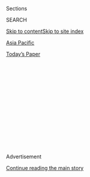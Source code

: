 <div id="app">

<div>

<div>

<div>

<div class="NYTAppHideMasthead css-1q2w90k e1suatyy0">

<div class="section css-ui9rw0 e1suatyy2">

<div class="css-eph4ug er09x8g0">

<div class="css-6n7j50">

</div>

<span class="css-1dv1kvn">Sections</span>

<div class="css-10488qs">

<span class="css-1dv1kvn">SEARCH</span>

</div>

[Skip to content](#site-content)[Skip to site index](#site-index)

</div>

<div id="masthead-section-label" class="css-1wr3we4 eaxe0e00">

[Asia
Pacific](https://www.nytimes3xbfgragh.onion/section/world/asia)

</div>

<div class="css-10698na e1huz5gh0">

</div>

</div>

<div id="masthead-bar-one" class="section hasLinks css-15hmgas e1csuq9d3">

<div class="css-uqyvli e1csuq9d0">

</div>

<div class="css-1uqjmks e1csuq9d1">

</div>

<div class="css-9e9ivx">

[](https://myaccount.nytimes3xbfgragh.onion/auth/login?response_type=cookie&client_id=vi)

</div>

<div class="css-1bvtpon e1csuq9d2">

[Today’s
Paper](https://www.nytimes3xbfgragh.onion/section/todayspaper)

</div>

</div>

</div>

</div>

<div data-aria-hidden="false">

<div id="site-content" data-role="main">

<div>

<div class="css-1aor85t" style="opacity:0.000000001;z-index:-1;visibility:hidden">

<div class="css-1hqnpie">

<div class="css-epjblv">

<span class="css-17xtcya">[Asia
Pacific](/section/world/asia)</span><span class="css-x15j1o">|</span><span class="css-fwqvlz">Japan
Recalls Ambassador to South Korea to Protest ‘Comfort Woman’
Statue</span>

</div>

<div class="css-k008qs">

<div class="css-1iwv8en">

<span class="css-18z7m18"></span>

<div>

</div>

</div>

<span class="css-1n6z4y">https://nyti.ms/2hZol9w</span>

<div class="css-1705lsu">

<div class="css-4xjgmj">

<div class="css-4skfbu" data-role="toolbar" data-aria-label="Social Media Share buttons, Save button, and Comments Panel with current comment count" data-testid="share-tools">

  - 
  - 
  - 
  - 
    
    <div class="css-6n7j50">
    
    </div>

  - 

</div>

</div>

</div>

</div>

</div>

</div>

<div class="css-13pd83m">

</div>

<div id="top-wrapper" class="css-1sy8kpn">

<div id="top-slug" class="css-l9onyx">

Advertisement

</div>

[Continue reading the main
story](#after-top)

<div class="ad top-wrapper" style="text-align:center;height:100%;display:block;min-height:250px">

<div id="top" class="place-ad" data-position="top" data-size-key="top">

</div>

</div>

<div id="after-top">

</div>

</div>

<div id="sponsor-wrapper" class="css-1hyfx7x">

<div id="sponsor-slug" class="css-19vbshk">

Supported by

</div>

[Continue reading the main
story](#after-sponsor)

<div id="sponsor" class="ad sponsor-wrapper" style="text-align:center;height:100%;display:block">

</div>

<div id="after-sponsor">

</div>

</div>

<div class="css-1vkm6nb ehdk2mb0">

# Japan Recalls Ambassador to South Korea to Protest ‘Comfort Woman’ Statue

</div>

<div class="css-79elbk" data-testid="photoviewer-wrapper">

<div class="css-z3e15g" data-testid="photoviewer-wrapper-hidden">

</div>

<div class="css-1a48zt4 ehw59r15" data-testid="photoviewer-children">

![<span class="css-16f3y1r e13ogyst0" data-aria-hidden="true">A statue
of a girl representing the Korean women forced into sexual slavery by
the Japanese military being unveiled during a rally in front of the
Japanese Consulate in Busan, South Korea, last
week.</span><span class="css-cnj6d5 e1z0qqy90" itemprop="copyrightHolder"><span class="css-1ly73wi e1tej78p0">Credit...</span><span><span>Kim
Sun-ho/Yonhap, via
Reuters</span></span></span>](https://static01.graylady3jvrrxbe.onion/images/2017/01/07/world/07KOREA-1/07KOREA-1-articleLarge.jpg?quality=75&auto=webp&disable=upscale)

</div>

</div>

<div class="css-xt80pu e12qa4dv0">

<div class="css-18e8msd">

<div class="css-vp77d3 epjyd6m0">

<div class="css-1baulvz">

By [<span class="css-1baulvz" itemprop="name">Choe
Sang-Hun</span>](http://www.nytimes3xbfgragh.onion/by/choe-sang-hun) and
[<span class="css-1baulvz last-byline" itemprop="name">Motoko
Rich</span>](http://www.nytimes3xbfgragh.onion/by/motoko-rich)

</div>

</div>

  - Jan. 6,
    2017

  - 
    
    <div class="css-4xjgmj">
    
    <div class="css-d8bdto" data-role="toolbar" data-aria-label="Social Media Share buttons, Save button, and Comments Panel with current comment count" data-testid="share-tools">
    
      - 
      - 
      - 
      - 
        
        <div class="css-6n7j50">
        
        </div>
    
      - 
    
    </div>
    
    </div>

</div>

</div>

<div class="section meteredContent css-1r7ky0e" name="articleBody" itemprop="articleBody">

<div class="css-1fanzo5 StoryBodyCompanionColumn">

<div class="css-53u6y8">

SEOUL, South Korea — Japan recalled its envoy to South Korea on Friday
to protest a statue commemorating Korean women who were forced into
sexual slavery for Japanese soldiers during World War II, in the latest
sign that ties between Washington’s two key Asian allies were again
deteriorating over the bitter historical issue.

“The Japanese government finds this situation extremely regrettable,”
Yoshihide Suga, chief cabinet secretary to Prime Minister Shinzo Abe,
said during a news conference in Tokyo, referring to the placement of
the statue [outside the Japanese Consulate in
Busan](http://www.nytimes3xbfgragh.onion/2016/12/30/world/asia/south-korea-comfort-women-wwii-japan.html),
South Korea’s second-largest city, last week.

A spokesman for Japan’s Ministry of Foreign Affairs, Yasuhisa Kawamura,
said the ambassador, Yasumasa Nagamine, as well as the consul general in
Busan, Yasuhiro Morimoto, had been recalled “temporarily,” declining to
say when they would return.

Japan also said it would suspend negotiations over a currency swap meant
to help South Korea stabilize its currency, the won, in times of
financial crisis. It also suspended high-level economic talks and said
staff at the consulate in Busan would not attend events organized by the
city government.

</div>

</div>

<div class="css-1fanzo5 StoryBodyCompanionColumn">

<div class="css-53u6y8">

South Korea showed no sign of acquiescing to Japan’s demand that it
immediately remove the statue in Busan, a port city in the country’s
southeast. “We want to stress again that despite difficult issues facing
us, both governments must strive to develop bilateral relations based on
mutual trust,” said Cho June-hyuck, a spokesman for the Foreign
Ministry, who called Japan’s announcement “regrettable.”

South Korea’s Finance Ministry urged Tokyo to keep diplomatic disputes
out of economic and financial relations.

Washington has repeatedly appealed to South Korea and Japan to overcome
the persistent, bitter legacies of Japan’s brutal colonial rule over
Korea in the first half of the 20th century and to work more closely
together to better address North Korea’s advancing threat of nuclear
weapons and China’s expanding influence.

But the issue of the comfort women, as the former sex slaves were
euphemistically called in Japan and South Korea, remains seemingly
intractable, despite a 2015 agreement between the countries that was
meant to put the dispute behind
them.

<div class="css-79elbk" data-testid="photoviewer-wrapper">

<div class="css-z3e15g" data-testid="photoviewer-wrapper-hidden">

</div>

<div class="css-1a48zt4 ehw59r15" data-testid="photoviewer-children">

<div class="css-zgakxe erfvjey0">

<span class="css-1ly73wi e1tej78p0">Image</span>

<div class="css-zjzyr8">

<div data-testid="lazyimage-container" style="height:580.6444444444445px">

</div>

</div>

</div>

<span class="css-16f3y1r e13ogyst0" data-aria-hidden="true">Yasumasa
Nagamine, Japan’s ambassador to South
Korea.</span><span class="css-cnj6d5 e1z0qqy90" itemprop="copyrightHolder"><span class="css-1ly73wi e1tej78p0">Credit...</span><span>Yonhap,
via European Pressphoto Agency</span></span>

</div>

</div>

Surviving former sex slaves and their advocates [angered
Japan](http://www.nytimes3xbfgragh.onion/2011/12/16/world/asia/statute-in-seoul-becomes-focal-point-of-dispute-between-south-korea-and-japan.html)
in 2011 when they installed the first in a series of comfort woman
statues, in front of the Japanese Embassy in Seoul. The bronze,
life-size statue, of a barefoot girl in traditional Korean dress sitting
in a chair, was placed so that diplomats would see it as they left the
office. It is still there, with Korean activists guarding it around the
clock to ensure that it is not removed.

</div>

</div>

<div class="css-1fanzo5 StoryBodyCompanionColumn">

<div class="css-53u6y8">

Since then, activists have put up dozens more such statues, in South
Korea and abroad. But the one in Busan was only the second to be
installed near a Japanese diplomatic mission.

Mr. Kawamura said that statue violated the spirit of [the deal the
countries struck in
December 2015](http://www.nytimes3xbfgragh.onion/2015/12/29/world/asia/comfort-women-south-korea-japan.html)
to resolve their dispute over the extent of Tokyo’s responsibility for
what the women had to endure. In that agreement, which both sides called
“a final and irreversible resolution,” Japan apologized and promised
$8.3 million to care for the surviving women, in return for South
Korea’s promise not to press any future claims. South Korea also
promised to discuss Japan’s complaint about the Seoul statue with
activists and survivors.

“Each side, Japan and South Korea respectively, should implement the
agreement with a sense of responsibility,” Mr. Kawamura said, specifying
that the deal should extend to the statue in Busan.

South Korea also reaffirmed its commitment to the agreement, though it
has proved to be one of the most unpopular decisions made by President
Park Geun-hye, whose powers have been suspended since the National
Assembly [voted to impeach
her](http://www.nytimes3xbfgragh.onion/2016/12/09/world/asia/south-korea-president-park-geun-hye-impeached.html)
last month over a corruption scandal. The agreement fell short of the
survivors’ demand that Japan pay formal reparations and accept legal
responsibility for what happened to them.

On Dec. 28, the first anniversary of the agreement, civic groups in
Busan installed the statue on a sidewalk near the Japanese Consulate,
despite repeated protests from Tokyo and the consulate.

The local government immediately removed it, saying it had been placed
there without permission, but bowed to public pressure two days later
and allowed it to be put back. A visit that week by Japan’s defense
minister, Tomomi Inada, to the Yasukuni Shrine in Tokyo, which
commemorates a number of convicted war criminals along with Japan’s
other war dead, had deepened resentments in South Korea.

</div>

</div>

<div class="css-1fanzo5 StoryBodyCompanionColumn">

<div class="css-53u6y8">

Shinsuke Sugiyama, Japan’s vice minister for foreign affairs, who is in
Washington attending talks with his American and South Korean
counterparts to discuss North Korea and other security issues, lodged an
official complaint with his South Korean counterpart, Lim Sung-nam, over
the Busan statue on Thursday. For his part, Mr. Lim strongly protested
Ms. Inada’s visit to the shrine, officials here said on Friday.

Japan last recalled its envoy to Seoul in 2012, after South Korea’s
president at the time, [Lee Myung-bak, flew to a set of
islets](http://www.nytimes3xbfgragh.onion/2012/08/11/world/asia/south-koreans-visit-to-disputed-islets-angers-japan.html)
that both countries claim as their territory. The ambassador returned
after 12 days. South Korea temporarily recalled its own ambassador to
Tokyo in 2008, to protest new guidelines for Japanese textbooks that
asserted Japan’s [claim to those
islets](http://www.nytimes3xbfgragh.onion/2008/08/31/world/asia/31islands.html).

</div>

</div>

</div>

<div>

</div>

<div>

</div>

<div>

</div>

<div>

<div id="bottom-wrapper" class="css-1ede5it">

<div id="bottom-slug" class="css-l9onyx">

Advertisement

</div>

[Continue reading the main
story](#after-bottom)

<div id="bottom" class="ad bottom-wrapper" style="text-align:center;height:100%;display:block;min-height:90px">

</div>

<div id="after-bottom">

</div>

</div>

</div>

</div>

</div>

## Site Index

<div>

</div>

## Site Information Navigation

  - [© <span>2020</span> <span>The New York Times
    Company</span>](https://help.nytimes3xbfgragh.onion/hc/en-us/articles/115014792127-Copyright-notice)

<!-- end list -->

  - [NYTCo](https://www.nytco.com/)
  - [Contact
    Us](https://help.nytimes3xbfgragh.onion/hc/en-us/articles/115015385887-Contact-Us)
  - [Work with us](https://www.nytco.com/careers/)
  - [Advertise](https://nytmediakit.com/)
  - [T Brand Studio](http://www.tbrandstudio.com/)
  - [Your Ad
    Choices](https://www.nytimes3xbfgragh.onion/privacy/cookie-policy#how-do-i-manage-trackers)
  - [Privacy](https://www.nytimes3xbfgragh.onion/privacy)
  - [Terms of
    Service](https://help.nytimes3xbfgragh.onion/hc/en-us/articles/115014893428-Terms-of-service)
  - [Terms of
    Sale](https://help.nytimes3xbfgragh.onion/hc/en-us/articles/115014893968-Terms-of-sale)
  - [Site
    Map](https://spiderbites.nytimes3xbfgragh.onion)
  - [Help](https://help.nytimes3xbfgragh.onion/hc/en-us)
  - [Subscriptions](https://www.nytimes3xbfgragh.onion/subscription?campaignId=37WXW)

</div>

</div>

</div>

</div>
